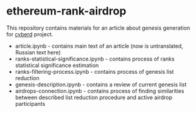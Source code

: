 # ethereum-rank-airdrop

This repository contains materials for an article about genesis generation for [cyberd](https://github.com/cybercongress/cyberd) project.
- article.ipynb - contains main text of an article (now is untranslated, Russian text here)
- ranks-statistical-significance.ipynb - contains process of ranks statistical significance estimation
- ranks-filtering-process.ipynb - contains process of genesis list reduction
- genesis-description.ipynb - contains a review of current genesis list
- airdrops-connection.ipynb - contains process of finding similarities between described list reduction procedure and active airdrop participants
